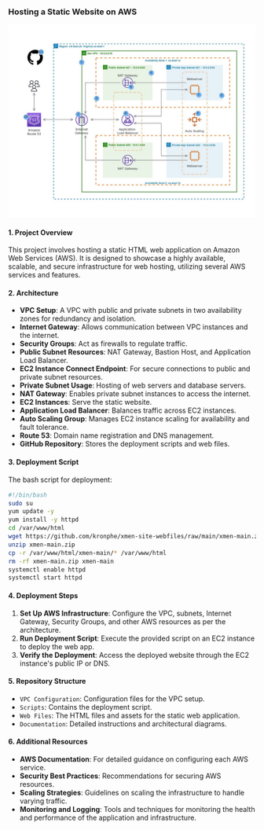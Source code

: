 ### Hosting a Static Website on AWS
![Alt text]( ref_arch_2tier_App.jpg)

#### 1. Project Overview
This project involves hosting a static HTML web application on Amazon Web Services (AWS). It is designed to showcase a highly available, scalable, and secure infrastructure for web hosting, utilizing several AWS services and features.

#### 2. Architecture
- **VPC Setup**: A VPC with public and private subnets in two availability zones for redundancy and isolation.
- **Internet Gateway**: Allows communication between VPC instances and the internet.
- **Security Groups**: Act as firewalls to regulate traffic.
- **Public Subnet Resources**: NAT Gateway, Bastion Host, and Application Load Balancer.
- **EC2 Instance Connect Endpoint**: For secure connections to public and private subnet resources.
- **Private Subnet Usage**: Hosting of web servers and database servers.
- **NAT Gateway**: Enables private subnet instances to access the internet.
- **EC2 Instances**: Serve the static website.
- **Application Load Balancer**: Balances traffic across EC2 instances.
- **Auto Scaling Group**: Manages EC2 instance scaling for availability and fault tolerance.
- **Route 53**: Domain name registration and DNS management.
- **GitHub Repository**: Stores the deployment scripts and web files.

#### 3. Deployment Script
The bash script for deployment:

```bash
#!/bin/bash
sudo su
yum update -y
yum install -y httpd
cd /var/www/html
wget https://github.com/kronphe/xmen-site-webfiles/raw/main/xmen-main.zip
unzip xmen-main.zip
cp -r /var/www/html/xmen-main/* /var/www/html
rm -rf xmen-main.zip xmen-main
systemctl enable httpd
systemctl start httpd
```

#### 4. Deployment Steps
1. **Set Up AWS Infrastructure**: Configure the VPC, subnets, Internet Gateway, Security Groups, and other AWS resources as per the architecture.
2. **Run Deployment Script**: Execute the provided script on an EC2 instance to deploy the web app.
3. **Verify the Deployment**: Access the deployed website through the EC2 instance's public IP or DNS.

#### 5. Repository Structure
- `VPC Configuration`: Configuration files for the VPC setup.
- `Scripts`: Contains the deployment script.
- `Web Files`: The HTML files and assets for the static web application.
- `Documentation`: Detailed instructions and architectural diagrams.

#### 6. Additional Resources
- **AWS Documentation**: For detailed guidance on configuring each AWS service.
- **Security Best Practices**: Recommendations for securing AWS resources.
- **Scaling Strategies**: Guidelines on scaling the infrastructure to handle varying traffic.
- **Monitoring and Logging**: Tools and techniques for monitoring the health and performance of the application and infrastructure.

